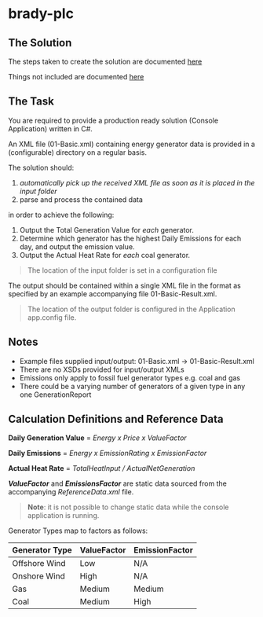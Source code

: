# brady-plc

## The Solution

The steps taken to create the solution are documented [here](./generator-report-compiler/README.md)

Things not included are documented [here](./NotIncluded.md)

## The Task

You are required to provide a production ready solution (Console Application) written in C#.

An XML file (01-Basic.xml) containing energy generator data is provided in a (configurable) directory on a regular basis.

The solution should:

1. *automatically pick up the received XML file as soon as it is placed in the input folder*
2. parse and process the contained data 

in order to achieve the following:

1. Output the Total Generation Value for *each* generator.
2. Determine which generator has the highest Daily Emissions for each day, and output the emission value.
3. Output the Actual Heat Rate for *each* coal generator.

> The location of the input folder is set in a configuration file

The output should be contained within a single XML file in the format as specified by an example accompanying file 01-Basic-Result.xml.

> The location of the output folder is configured in the Application app.config file.

## Notes

- Example files supplied input/output: 01-Basic.xml -> 01-Basic-Result.xml
- There are no XSDs provided for input/output XMLs
- Emissions only apply to fossil fuel generator types e.g. coal and gas
- There could be a varying number of generators of a given type in any one GenerationReport

## Calculation Definitions and Reference Data

**Daily Generation Value** = *Energy x Price x ValueFactor*

**Daily Emissions** = *Energy x EmissionRating x EmissionFactor*

**Actual Heat Rate** = *TotalHeatInput / ActualNetGeneration*

***ValueFactor*** and ***EmissionsFactor*** are static data sourced from the accompanying *ReferenceData.xml* file.

> **Note**: it is not possible to change static data while the console application is running.

Generator Types map to factors as follows:

| Generator Type | ValueFactor | EmissionFactor |
|---|---|---|
Offshore Wind | Low | N/A
Onshore Wind | High | N/A
Gas | Medium | Medium
Coal| Medium | High
